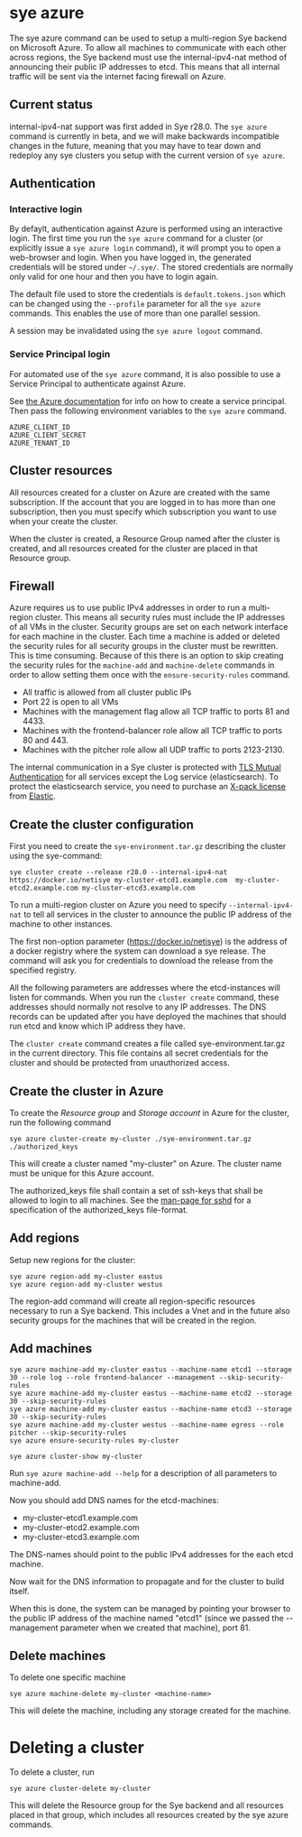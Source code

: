 # sye azure

The sye azure command can be used to setup a multi-region Sye backend on Microsoft Azure.
To allow all machines to communicate with each other across regions, the Sye backend
must use the internal-ipv4-nat method of announcing their public IP addresses to etcd.
This means that all internal traffic will be sent via the internet facing firewall on Azure.

## Current status

internal-ipv4-nat support was first added in Sye r28.0.
The `sye azure` command is currently in beta, and we will make backwards incompatible changes in the future, meaning that you may have to tear down and redeploy any sye clusters you setup with the current version of `sye azure`.

## Authentication

### Interactive login

By defaylt, authentication against Azure is performed using an interactive login. The first time you run the `sye azure` command for a cluster (or explicitly issue a `sye azure login` command), it will prompt you to open a web-browser and login. When you have logged in, the generated credentials will be stored under `~/.sye/`. The stored credentials are normally only valid for one hour and then you have to login again.

The default file used to store the credentials is `default.tokens.json` which can be changed using the `--profile` parameter for all the `sye azure` commands. This enables the use of more than one parallel session.

A session may be invalidated using the `sye azure logout` command.

### Service Principal login

For automated use of the `sye azure` command, it is also possible to use a Service Principal to authenticate against Azure.

See [the Azure documentation](https://github.com/Azure/azure-sdk-for-node/blob/master/Documentation/Authentication.md#service-principal-authentication) for info on how to create a service principal. Then pass the following environment variables to the `sye azure` command.

    AZURE_CLIENT_ID
    AZURE_CLIENT_SECRET
    AZURE_TENANT_ID

## Cluster resources

All resources created for a cluster on Azure are created with the same subscription. If the account that you are logged in to has more than one subscription, then you must specify which subscription you want to use when your create the cluster.

When the cluster is created, a Resource Group named after the cluster is created, and all resources created for the cluster are placed in that Resource group.

## Firewall

Azure requires us to use public IPv4 addresses in order to run a multi-region cluster. This means all security rules must include the IP addresses of all VMs in the cluster. Security groups are set on each network interface for each machine in the cluster. Each time a machine is added or deleted the security rules for all security groups in the cluster must be rewritten. This is time consuming. Because of this there is an option to skip creating the security rules for the `machine-add` and `machine-delete` commands in order to allow setting them once with the `ensure-security-rules` command.

* All traffic is allowed from all cluster public IPs
* Port 22 is open to all VMs
* Machines with the management flag allow all TCP traffic to ports 81 and 4433.
* Machines with the frontend-balancer role allow all TCP traffic to ports 80 and 443.
* Machines with the pitcher role allow all UDP traffic to ports 2123-2130.

The internal communication in a Sye cluster is protected with [TLS Mutual Authentication](https://en.wikipedia.org/wiki/Mutual_authentication) for all services except the Log service (elasticsearch). To protect the elasticsearch service, you need to purchase an [X-pack license](https://www.elastic.co/products/x-pack) from [Elastic](https://www.elastic.co).

## Create the cluster configuration

First you need to create the `sye-environment.tar.gz` describing the cluster using the sye-command:

    sye cluster create --release r28.0 --internal-ipv4-nat https://docker.io/netisye my-cluster-etcd1.example.com  my-cluster-etcd2.example.com my-cluster-etcd3.example.com

To run a multi-region cluster on Azure you need to specify `--internal-ipv4-nat` to tell all services
in the cluster to announce the public IP address of the machine to other instances.

The first non-option parameter (https://docker.io/netisye) is the address of a docker registry where the system can download a sye release. The command will ask you for credentials to download the release from the specified registry.

All the following parameters are addresses where the etcd-instances will listen for commands. When you run the `cluster create` command, these addresses should normally not resolve to any IP addresses. The DNS records can be updated after you have deployed the machines that should run etcd and know which IP address they have.

The `cluster create` command creates a file called sye-environment.tar.gz in the current directory.
This file contains all secret credentials for the cluster and should be protected
from unauthorized access.

## Create the cluster in Azure

To create the _Resource group_ and _Storage account_ in Azure for the cluster, run the following command

    sye azure cluster-create my-cluster ./sye-environment.tar.gz ./authorized_keys

This will create a cluster named "my-cluster" on Azure. The cluster name must be unique for this Azure account.

The authorized_keys file shall contain a set of ssh-keys that shall be allowed to login to all machines.
See the [man-page for sshd](<https://www.freebsd.org/cgi/man.cgi?sshd(8)>) for a specification of the authorized_keys file-format.

## Add regions

Setup new regions for the cluster:

    sye azure region-add my-cluster eastus
    sye azure region-add my-cluster westus

The region-add command will create all region-specific resources necessary to run a Sye backend. This includes a Vnet and in the future also security groups for the machines that will be created in the region.

## Add machines

    sye azure machine-add my-cluster eastus --machine-name etcd1 --storage 30 --role log --role frontend-balancer --management --skip-security-rules
    sye azure machine-add my-cluster eastus --machine-name etcd2 --storage 30 --skip-security-rules
    sye azure machine-add my-cluster eastus --machine-name etcd3 --storage 30 --skip-security-rules
    sye azure machine-add my-cluster westus --machine-name egress --role pitcher --skip-security-rules
    sye azure ensure-security-rules my-cluster

    sye azure cluster-show my-cluster

Run `sye azure machine-add --help` for a description of all parameters to machine-add.

Now you should add DNS names for the etcd-machines:

* my-cluster-etcd1.example.com
* my-cluster-etcd2.example.com
* my-cluster-etcd3.example.com

The DNS-names should point to the public IPv4 addresses for the each etcd machine.

Now wait for the DNS information to propagate and for the cluster to build itself.

When this is done, the system can be managed by pointing your browser
to the public IP address of the machine named "etcd1" (since we passed the --management parameter when we created that machine), port 81.

## Delete machines

To delete one specific machine

    sye azure machine-delete my-cluster <machine-name>

This will delete the machine, including any storage created for the machine.

# Deleting a cluster

To delete a cluster, run

    sye azure cluster-delete my-cluster

This will delete the Resource group for the Sye backend and all resources placed in that group, which includes all resources created by the sye azure commands.
